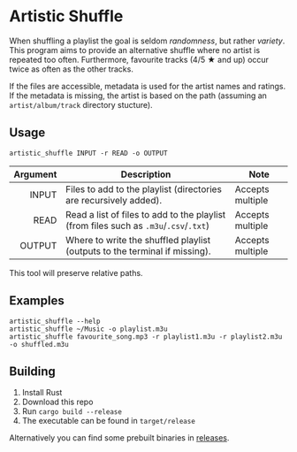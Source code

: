# Artistic Shuffle

When shuffling a playlist the goal is seldom *randomness*, but rather *variety*.
This program aims to provide an alternative shuffle where no artist is repeated too often.
Furthermore, favourite tracks (4/5 ★ and up) occur twice as often as the other tracks.

If the files are accessible, metadata is used for the artist names and ratings.
If the metadata is missing, the artist is based on the path (assuming an `artist/album/track` directory stucture).

## Usage

```artistic_shuffle INPUT -r READ -o OUTPUT```

| Argument | Description | Note |
|---------:|-------------|------|
| INPUT    | Files to add to the playlist (directories are recursively added). | Accepts multiple |
| READ     | Read a list of files to add to the playlist (from files such as `.m3u`/`.csv`/`.txt`) | Accepts multiple |
| OUTPUT   | Where to write the shuffled playlist (outputs to the terminal if missing). | Accepts multiple |

This tool will preserve relative paths.

## Examples

`artistic_shuffle --help`  
`artistic_shuffle ~/Music -o playlist.m3u`  
`artistic_shuffle favourite_song.mp3 -r playlist1.m3u -r playlist2.m3u -o shuffled.m3u`

## Building

1. Install Rust
2. Download this repo
3. Run `cargo build --release`
4. The executable can be found in `target/release`

Alternatively you can find some prebuilt binaries in [releases](https://github.com/Aggrathon/artistic_shuffle/releases).
